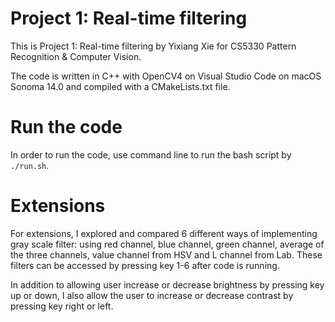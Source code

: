 # Project 1: Real-time filtering
This is Project 1: Real-time filtering by Yixiang Xie for CS5330 Pattern Recognition & Computer Vision.

The code is written in C++ with OpenCV4 on Visual Studio Code on macOS Sonoma 14.0 and compiled with a CMakeLists.txt file.

# Run the code
In order to run the code, use command line to run the bash script by ```./run.sh```.

# Extensions
For extensions, I explored and compared 6 different ways of implementing gray scale filter: using red channel, blue channel, green channel, average of the three channels, value channel from HSV and L channel from Lab. These filters can be accessed by pressing key 1-6 after code is running.

In addition to allowing user increase or decrease brightness by pressing key up or down, I also allow the user to increase or decrease contrast by pressing key right or left.